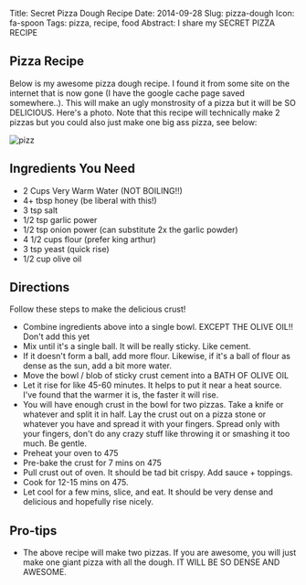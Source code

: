 Title: Secret Pizza Dough Recipe
Date: 2014-09-28
Slug: pizza-dough
Icon: fa-spoon
Tags: pizza, recipe, food
Abstract: I share my SECRET PIZZA RECIPE

Pizza Recipe
-----------
Below is my awesome pizza dough recipe. I found it from some site on the internet that is now gone (I have the google cache page saved somewhere..). This will make an ugly monstrosity of a pizza but it will be SO DELICIOUS. Here's a photo. Note that this recipe will technically make 2 pizzas but you could also just make one big ass pizza, see below:

![pizz](|filename|/images/pizza.jpg)

Ingredients You Need
-------------
* 2 Cups Very Warm Water (NOT BOILING!!)
* 4+ tbsp honey (be liberal with this!)
* 3 tsp salt
* 1/2 tsp garlic power
* 1/2 tsp onion power (can substitute 2x the garlic powder)
* 4 1/2 cups flour (prefer king arthur)
* 3 tsp yeast (quick rise)
* 1/2 cup olive oil

Directions
--------------
Follow these steps to make the delicious crust!

* Combine ingredients above into a single bowl. EXCEPT THE OLIVE OIL!! Don't add this yet
* Mix until it's a single ball. It will be really sticky. Like cement. 
* If it doesn't form a ball, add more flour. Likewise, if it's a ball of flour as dense as the sun, add a bit more water.
* Move the bowl / blob of sticky crust cement into a BATH OF OLIVE OIL
* Let it rise for like 45-60 minutes. It helps to put it near a heat source. I've found that the warmer it is, the faster it will rise.
* You will have enough crust in the bowl for two pizzas. Take a knife or whatever and split it in half. Lay the crust out on a pizza stone or whatever you have and spread it with your fingers. Spread only with your fingers, don't do any crazy stuff like throwing it or smashing it too much. Be gentle.
* Preheat your oven to 475
* Pre-bake the crust for 7 mins on 475
* Pull crust out of oven. It should be tad bit crispy. Add sauce + toppings.
* Cook for 12-15 mins on 475.
* Let cool for a few mins, slice, and eat. It should be very dense and delicious and hopefully rise nicely.

Pro-tips
-------------------
* The above recipe will make two pizzas. If you are awesome, you will just make one giant pizza with all the dough. IT WILL BE SO DENSE AND AWESOME.
